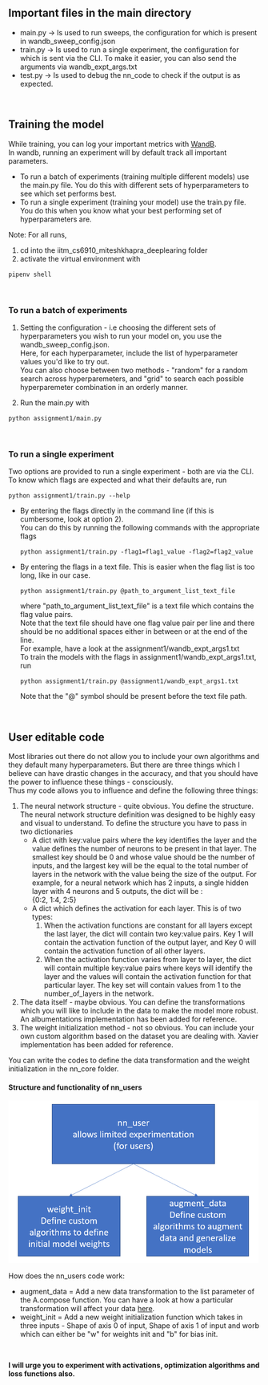 ## Important files in the main directory
- main.py -> Is used to run sweeps, the configuration for which is present in wandb_sweep_config.json
- train.py -> Is used to run a single experiment, the configuration for which is sent via the CLI.
    To make it easier, you can also send the arguments via wandb_expt_args.txt
- test.py -> Is used to debug the nn_code to check if the output is as expected.

<br>

## Training the model
While training, you can log your important metrics with [WandB](https://wandb.ai/site).<br>
In wandb, running an experiment will by default track all important parameters.

- To run a batch of experiments (training multiple different models) use the main.py file. You do this with different sets of hyperparameters to see which set performs best.
- To run a single experiment (training your model) use the train.py file. You do this when you know what your best performing set of hyperparameters are.

Note: For all runs, 
1. cd into the iitm_cs6910_miteshkhapra_deeplearing folder
2. activate the virtual environment with
```
pipenv shell
```

<br>

### To run a batch of experiments
1. Setting the configuration - i.e choosing the different sets of hyperparameters you wish to run your model on, you use the wandb_sweep_config.json.<br>
Here, for each hyperparameter, include the list of hyperparameter values you'd like to try out.<br>
You can also choose between two methods - "random" for a random search across hyperparemeters, and "grid" to search each possible hyperparemeter combination in an orderly manner.<br>

2. Run the main.py with
```
python assignment1/main.py
```

<br>

### To run a single experiment
Two options are provided to run a single experiment - both are via the CLI.<br>
To know which flags are expected and what their defaults are, run
```
python assignment1/train.py --help
```

- By entering the flags directly in the command line (if this is cumbersome, look at option 2).<br>
    You can do this by running the following commands with the appropriate flags
    ```
    python assignment1/train.py -flag1=flag1_value -flag2=flag2_value
    ```
- By entering the flags in a text file. This is easier when the flag list is too long, like in our case.
    ```
    python assignment1/train.py @path_to_argument_list_text_file
    ```
    where "path_to_argument_list_text_file" is a text file which contains the flag value pairs.<br>
    Note that the text file should have one flag value pair per line and there should be no additional spaces either in between or at the end of the line.<br>
    For example, have a look at the assignment1/wandb_expt_args1.txt <br>
    To train the models with the flags in assignment1/wandb_expt_args1.txt, run
    ```
    python assignment1/train.py @assignment1/wandb_expt_args1.txt
    ```
    Note that the "@" symbol should be present before the text file path.

<br>

## User editable code
Most libraries out there do not allow you to include your own algorithms and they default many hyperparameters. But there are three things which I believe can have drastic changes in the accuracy, and that you should have the power to influence these things - consciously.<br>
Thus my code allows you to influence and define the following three things:
1. The neural network structure - quite obvious. You define the structure.
    The neural network structure definition was designed to be highly easy and visual to understand.
    To define the structure you have to pass in two dictionaries
    - A dict with key:value pairs where the key identifies the layer and the value defines the number of neurons to be present in that layer. The smallest key should be 0 and whose value should be the number of inputs, and the largest key will be the equal to the total number of layers in the network with the value being the size of the output.
    For example, for a neural network which has 2 inputs, a single hidden layer with 4 neurons and 5 outputs, the dict will be :<br>
    {0:2, 1:4, 2:5}
    - A dict which defines the activation for each layer. This is of two types:
        1. When the activation functions are constant for all layers except the last layer, the dict will contain two key:value pairs. 
        Key 1 will contain the activation function of the output layer, and Key 0 will contain the activation function of all other layers.
        2. When the activation function varies from layer to layer, the dict will contain multiple key:value pairs where keys will identify the layer and the values will contain the activation function for that particular layer. The key set will contain values from 1 to the number_of_layers in the network. 
2. The data itself - maybe obvious. You can define the transformations which you will like to include in the data to make the model more robust. An albumentations implementation has been added for reference.
3. The weight initialization method - not so obvious. You can include your own custom algorithm based on the dataset you are dealing with. Xavier implementation has been added for reference.

You can write the codes to define the data transformation and the weight initialization in the nn_core folder.
#### **Structure and functionality of nn_users**
<img src="../assignment1/documentation/nnuser.png" width="500">

How does the nn_users code work:

- augment_data = Add a new data transformation to the list parameter of the A.compose function. You can have a look at how a particular transformation will affect your data [here](https://demo.albumentations.ai/).
- weight_init = Add a new weight initialization function which takes in three inputs - Shape of axis 0 of input, Shape of axis 1 of input and worb which can either be "w" for weights init and "b" for bias init.

<br>

**I will urge you to experiment with activations, optimization algorithms and loss functions also.**

<br>

